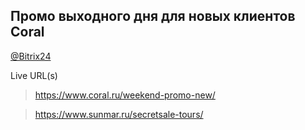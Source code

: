 ## Промо выходного дня для новых клиентов Coral
[@Bitrix24](https://coraldigital.bitrix24.ru/company/personal/user/1265/tasks/task/view/86521/)

Live URL(s)
> <https://www.coral.ru/weekend-promo-new/>

> <https://www.sunmar.ru/secretsale-tours/>